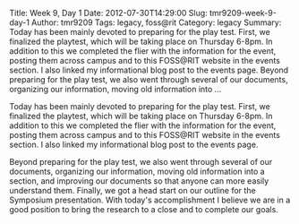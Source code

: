 Title: Week 9, Day 1
Date: 2012-07-30T14:29:00
Slug: tmr9209-week-9-day-1
Author: tmr9209
Tags: legacy, foss@rit
Category: legacy
Summary: Today has been mainly devoted to preparing for the play test. First, we finalized the playtest, which will be taking place on Thursday 6-8pm. In addition to this we completed the flier with the information for the event, posting them across campus and to this FOSS@RIT website in the events section. I also linked my informational blog post to the events page.  Beyond preparing for the play test, we also went through several of our documents, organizing our information, moving old information into ... 

Today has been mainly devoted to preparing for the play test. First, we
finalized the playtest, which will be taking place on Thursday 6-8pm. In
addition to this we completed the flier with the information for the event,
posting them across campus and to this FOSS@RIT website in the events section.
I also linked my informational blog post to the events page.

Beyond preparing for the play test, we also went through several of our
documents, organizing our information, moving old information into a section,
and improving our documents so that anyone can more easily understand them.
Finally, we got a head start on our outline for the Symposium presentation.
With today's accomplishment I believe we are in a good position to bring the
research to a close and to complete our goals.

